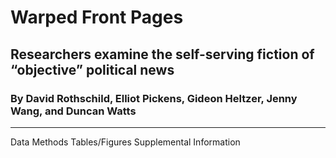 # Warped Front Pages
## Researchers examine the self-serving fiction of “objective” political news
### By David Rothschild, Elliot Pickens, Gideon Heltzer, Jenny Wang, and Duncan Watts 

----

Data
Methods
Tables/Figures
Supplemental Information